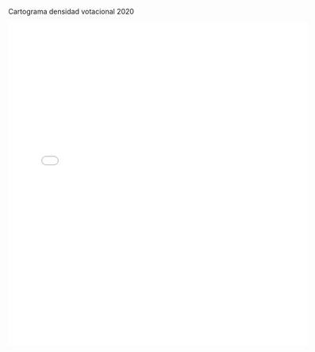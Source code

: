 Cartograma densidad votacional 2020
<iframe src="Ejemplos/z040_densidad2020.html"
    sandbox="allow-same-origin allow-scripts"
    width="120%" 
    height="650"   
    scrolling="no"
    seamless="seamless"
    frameborder="0">
</iframe>
